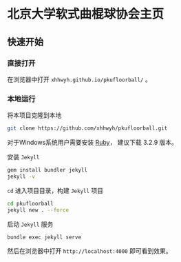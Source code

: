 # 北京大学软式曲棍球协会主页

## 快速开始

### 直接打开
在浏览器中打开 `xhhwyh.github.io/pkufloorball/` 。

### 本地运行
将本项目克隆到本地
```bash
git clone https://github.com/xhhwyh/pkufloorball.git
```

对于Windows系统用户需要安装 [Ruby](https://www.ruby-lang.org/en/downloads/)， 建议下载 3.2.9 版本。

安装 `Jekyll`
```bash
gem install bundler jekyll
jekyll -v
```

`cd` 进入项目目录，构建 `Jekyll` 项目
```bash
cd pkufloorball
jekyll new . --force
```

启动 `Jekyll` 服务
```bash
bundle exec jekyll serve
```
然后在浏览器中打开 `http://localhost:4000` 即可看到效果。